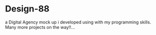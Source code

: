 # Design-88
a Digital Agency mock up i developed using with my programming skills.
Many more projects on the way!!...
